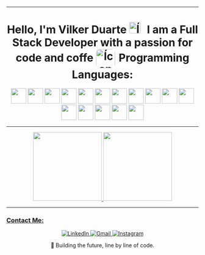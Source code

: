 
---

<h1 align="center"> Hello, I'm Vilker Duarte <img src="https://media.giphy.com/media/f9jQLaKJJl6dL0AmmZ/giphy.gif" alt="Ícone de terminal digitando"  width="30px" style="margin-right: 10px; border-radius: 10%; /> 
                       
---

<p align="center" > I am a Full Stack Developer with a passion for code and coffe <img src="https://media.giphy.com/media/YOT9cbRqAPSF1sb1lk/giphy.gif" alt="Ícone de terminal digitando" width="50px" align="center" style="margin-right: 10px; border-radius: 20%;  />
</p>
 
---                                                                                                                                              

### Programming Languages:
<p align="center">
  <img width="40px" src="https://cdn.jsdelivr.net/gh/devicons/devicon/icons/html5/html5-original-wordmark.svg" width="40" height="40"/>
  <img width="40px" src="https://cdn.jsdelivr.net/gh/devicons/devicon/icons/css3/css3-original-wordmark.svg" width="40" height="40" />
  <img loading="lazy" src="https://cdn.jsdelivr.net/gh/devicons/devicon/icons/git/git-original.svg" width="40" height="40"/>
  <img loading="lazy" src="https://cdn.jsdelivr.net/gh/devicons/devicon@latest/icons/php/php-original.svg" width="40" height="40"/>
  <img loading="lazy" src="https://cdn.jsdelivr.net/gh/devicons/devicon@latest/icons/nodejs/nodejs-original-wordmark.svg" width="40" height="40"/>
  <img loading="lazy" src="https://cdn.jsdelivr.net/gh/devicons/devicon@latest/icons/javascript/javascript-original.svg" width="40" height="40"/>
  <img loading="lazy" src="https://cdn.jsdelivr.net/gh/devicons/devicon@latest/icons/cplusplus/cplusplus-original.svg" width="40" height="40"/>
  <img loading="lazy" src="https://cdn.jsdelivr.net/gh/devicons/devicon@latest/icons/mysql/mysql-original-wordmark.svg" width="40" height="40"/>
  <img loading="lazy" src="https://cdn.jsdelivr.net/gh/devicons/devicon@latest/icons/android/android-plain.svg" width="40" height="40"/>
  <img loading="lazy" src="https://cdn.jsdelivr.net/gh/devicons/devicon@latest/icons/objectivec/objectivec-plain.svg" width="40" height="40"/>
  <img loading="lazy" src="https://cdn.jsdelivr.net/gh/devicons/devicon@latest/icons/swift/swift-original.svg" width="40" height="40"/>
  <img loading="lazy" src="https://cdn.jsdelivr.net/gh/devicons/devicon@latest/icons/delphi/delphi-plain.svg" width="40" height="40"/>
  <img loading="lazy"  src="https://cdn.jsdelivr.net/gh/devicons/devicon@latest/icons/bash/bash-original.svg" width="40" height="40"/>
  <img loading="lazy" src="https://cdn.jsdelivr.net/gh/devicons/devicon@latest/icons/java/java-original.svg" width="40" height="40"/>
  <img loading="lazy" src="https://cdn.jsdelivr.net/gh/devicons/devicon@latest/icons/python/python-original.svg" width="40" height="40"/>
  <img loading="lazy" src="https://cdn.jsdelivr.net/gh/devicons/devicon@latest/icons/csharp/csharp-plain.svg" width="40" height="40"/>
</p>

---

<div>
  <p align="center" >
  <a href="https://github.com/vilkerduarte">
    <img loading="lazy" height="180em" src="https://github-readme-stats.vercel.app/api/top-langs/?username=vilkerduarte&layout=compact&langs_count=7&theme=holi"/>
    <img loading="lazy" height="180em" src="https://github-readme-stats.vercel.app/api?username=vilkerduarte&show_icons=true&theme=holi&include_all_commits=true&count_private=true"/>
    </p>
</div>

---

### Contact Me:
<p align="center" >
  <a href="https://www.linkedin.com/in/vilker-duarte/" target="_blank">
    <img src="https://img.shields.io/badge/LinkedIn-0077B5?style=for-the-badge&logo=linkedin&logoColor=white" alt="LinkedIn" />
  </a>
  <a href="mailto:vilkerdurate@gmail.com">
    <img src="https://img.shields.io/badge/Gmail-D14836?style=for-the-badge&logo=gmail&logoColor=white" alt="Gmail" />
  </a>
  <a href="https://www.instagram.com/vilkerduarte" target="_blank">
    <img src="https://img.shields.io/badge/Instagram-E4405F?style=for-the-badge&logo=instagram&logoColor=white" alt="Instagram" />
  </a>
</p>

<p align="center">
  🚀 Building the future, line by line of code.
</p>
